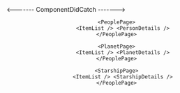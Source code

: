 
<Root>
<App> <------- ComponentDidCatch ------->
    <Header />
    <RandomPlanet />

    <PeoplePage>
        <ItemList /> <PersonDetails />
    </PeoplePage>

    <PlanetPage>
        <ItemList /> <PlanetDetails />
    </PeoplePage>

    <StarshipPage>
        <ItemList /> <StarshipDetails />
    </PeoplePage>

</Root>